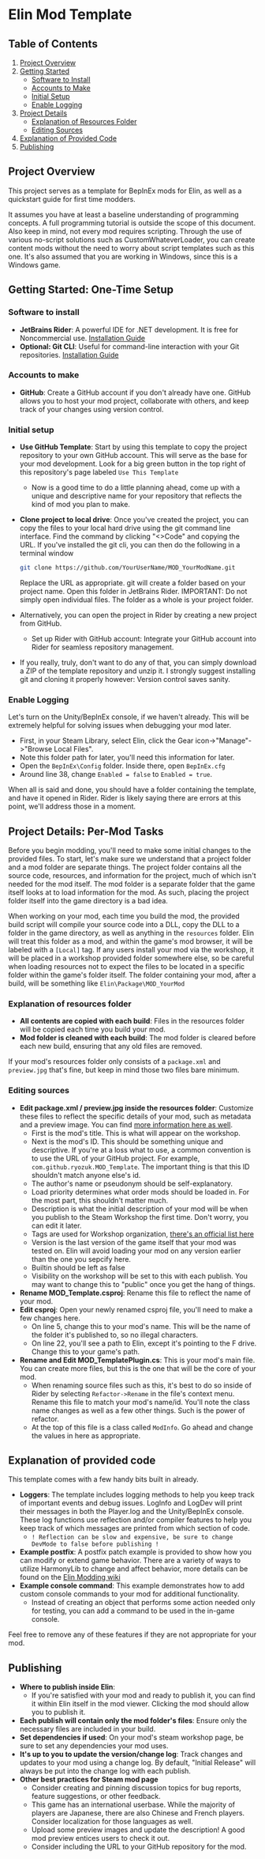 
# Elin Mod Template

## Table of Contents

1. [Project Overview](#project-overview)
2. [Getting Started](#getting-started-one-time-setup)
    - [Software to Install](#software-to-install)
    - [Accounts to Make](#accounts-to-make)
    - [Initial Setup](#initial-setup)
    - [Enable Logging](#enable-logging)
3. [Project Details](#project-details-per-mod-tasks)
    - [Explanation of Resources Folder](#explanation-of-resources-folder)
    - [Editing Sources](#editing-sources)
4. [Explanation of Provided Code](#explanation-of-provided-code)
5. [Publishing](#publishing)

## Project Overview

This project serves as a template for BepInEx mods for Elin, as well as a quickstart guide for first time modders.

It assumes you have at least a baseline understanding of programming concepts.  A full programming tutorial is outside the scope of this document.  Also keep in mind, not every mod requires scripting.  Through the use of various no-script solutions such as CustomWhateverLoader, you can create content mods without the need to worry about script templates such as this one.  It's also assumed that you are working in Windows, since this is a Windows game.

## Getting Started: One-Time Setup

### Software to install
  * **JetBrains Rider**: A powerful IDE for .NET development. It is free for Noncommercial use.  [Installation Guide](https://www.jetbrains.com/help/rider/Installation_guide.html)
  * **Optional: Git CLI**: Useful for command-line interaction with your Git repositories.  [Installation Guide](https://github.com/git-guides/install-git)

### Accounts to make
  * **GitHub**: Create a GitHub account if you don't already have one. GitHub allows you to host your mod project, collaborate with others, and keep track of your changes using version control.

### Initial setup
  * **Use GitHub Template**: Start by using this template to copy the project repository to your own GitHub account. This will serve as the base for your mod development. Look for a big green button in the top right of this repository's page labeled ``Use This Template``
    * Now is a good time to do a little planning ahead, come up with a unique and descriptive name for your repository that reflects the kind of mod you plan to make.
  * **Clone project to local drive**: Once you've created the project, you can copy the files to your local hard drive using the git command line interface.  Find the command by clicking "<>Code" and copying the URL.  If you've installed the git cli, you can then do the following in a terminal window 
    ```sh
    git clone https://github.com/YourUserName/MOD_YourModName.git
    ``` 
    Replace the URL as appropriate.  git will create a folder based on your project name.  Open this folder in JetBrains Rider.  IMPORTANT: Do not simply open individual files.  The folder as a whole is your project folder.
    
  * Alternatively, you can open the project in Rider by creating a new project from GitHub.
    * Set up Rider with GitHub account: Integrate your GitHub account into Rider for seamless repository management.

  * If you really, truly, don't want to do any of that, you can simply download a ZIP of the template repository and unzip it.  I strongly suggest installing git and cloning it properly however: Version control saves sanity.

### Enable Logging
Let's turn on the Unity/BepInEx console, if we haven't already.  This will be extremely helpful for solving issues when debugging your mod later.
  * First, in your Steam Library, select Elin, click the Gear icon->"Manage"->"Browse Local Files".
  * Note this folder path for later, you'll need this information for later.
  * Open the ```BepInEx\Config``` folder.  Inside there, open ``BepInEx.cfg``
  * Around line 38, change ``Enabled = false`` to ``Enabled = true``.

When all is said and done, you should have a folder containing the template, and have it opened in Rider.  Rider is likely saying there are errors at this point, we'll address those in a moment.

## Project Details: Per-Mod Tasks
Before you begin modding, you'll need to make some initial changes to the provided files.  To start, let's make sure we understand that a project folder and a mod folder are separate things.  The project folder contains all the source code, resources, and information for the project, much of which isn't needed for the mod itself.  The mod folder is a separate folder that the game itself looks at to load information for the mod.  As such, placing the project folder itself into the game directory is a bad idea.

When working on your mod, each time you build the mod, the provided build script will compile your source code into a DLL, copy the DLL to a folder in the game directory, as well as anything in the ``resources`` folder.  Elin will treat this folder as a mod, and within the game's mod browser, it will be labeled with a ``[Local]`` tag.  If any users install your mod via the workshop, it will be placed in a workshop provided folder somewhere else, so be careful when loading resources not to expect the files to be located in a specific folder within the game's folder itself. The folder containing your mod, after a build, will be something like ``Elin\Package\MOD_YourMod``

### Explanation of resources folder
  * **All contents are copied with each build**: Files in the resources folder will be copied each time you build your mod.
  * **Mod folder is cleaned with each build**: The mod folder is cleared before each new build, ensuring that any old files are removed.

If your mod's resources folder only consists of a ``package.xml`` and ``preview.jpg`` that's fine, but keep in mind those two files bare minimum.

### Editing sources
  * **Edit package.xml / preview.jpg inside the resources folder**: Customize these files to reflect the specific details of your mod, such as metadata and a preview image. You can find [more information here as well](https://elin-modding-resources.github.io/Elin.Docs/articles/2_Getting%20Started/basic_mod#writing-package-xml).
    * First is the mod's title.  This is what will appear on the workshop.
    * Next is the mod's ID.  This should be something unique and descriptive. If you're at a loss what to use, a common convention is to use the URL of your GitHub project.  For example, ``com.github.ryozuk.MOD_Template``. The important thing is that this ID shouldn't match anyone else's id.
    * The author's name or pseudonym should be self-explanatory.
    * Load priority determines what order mods should be loaded in.  For the most part, this shouldn't matter much.
    * Description is what the initial description of your mod will be when you publish to the Steam Workshop the first time.  Don't worry, you can edit it later.
    * Tags are used for Workshop organization, [there's an official list here](https://docs.google.com/document/u/2/d/e/2PACX-1vR7MjQ_5hAmavFB8iMW6xm7vSYJg_g8I1s8KtvjBO-N_zNATnsmdmyQsmxQ8z9yEpZxNoc-TTdZm8so/pub)
    * Version is the last version of the game itself that your mod was tested on.  Elin will avoid loading your mod on any version earlier than the one you sepcify here.
    * Builtin should be left as false
    * Visibility on the workshop will be set to this with each publish.  You may want to change this to "public" once you get the hang of things. 
  * **Rename MOD_Template.csproj**: Rename this file to reflect the name of your mod.
  * **Edit csproj**: Open your newly renamed csproj file, you'll need to make a few changes here. 
    * On line 5, change  this to your mod's name.  This will be the name of the folder it's published to, so no illegal characters.
    * On line 22, you'll see a path to Elin, except it's pointing to the F drive.  Change this to your game's path.
  * **Rename and Edit MOD_TemplatePlugin.cs**: This is your mod's main file.  You can create more files, but this is the one that will be the core of your mod.
    * When renaming source files such as this, it's best to do so inside of Rider by selecting ``Refactor->Rename`` in the file's context menu.  Rename this file to match your mod's name/id.  You'll note the class name changes as well as a few other things.  Such is the power of refactor.
    * At the top of this file is a class called ``ModInfo``.  Go ahead and change the values in here as appropriate.

## Explanation of provided code
This template comes with a few handy bits built in already.
  * **Loggers**: The template includes logging methods to help you keep track of important events and debug issues.  LogInfo and LogDev will print their messages in both the Player.log and the Unity/BepInEx console.  These log functions use reflection and/or compiler features to help you keep track of which messages are printed from which section of code.
    * ``! Reflection can be slow and expensive, be sure to change DevMode to false before publishing !``
  * **Example postfix**: A postfix patch example is provided to show how you can modify or extend game behavior.  There are a variety of ways to utilize HarmonyLib to change and affect behavior, more details can be found on the [Elin Modding wiki](https://elin-modding-resources.github.io/Elin.Docs/)
  * **Example console command**: This example demonstrates how to add custom console commands to your mod for additional functionality.
    * Instead of creating an object that performs some action needed only for testing, you can add a command to be used in the in-game console.

Feel free to remove any of these features if they are not appropriate for your mod.

## Publishing
  * **Where to publish inside Elin**:
    * If you're satisfied with your mod and ready to publish it, you can find it within Elin itself in the mod viewer.  Clicking the mod should allow you to publish it.
  * **Each publish will contain only the mod folder's files**: Ensure only the necessary files are included in your build.
  * **Set dependencies if used**: On your mod's steam workshop page, be sure to set any dependencies your mod uses.
  * **It's up to you to update the version/change log**: Track changes and updates to your mod using a change log.  By default, "Initial Release" will always be put into the change log with each publish.
  * **Other best practices for Steam mod page**
    * Consider creating and pinning discussion topics for bug reports, feature suggestions, or other feedback.
    * This game has an international userbase.  While the majority of players are Japanese, there are also Chinese and French players.  Consider localization for those languages as well.
    * Upload some preview images and update the description!  A good mod preview entices users to check it out.
    * Consider including the URL to your GitHub repository for the mod.
